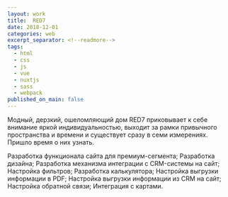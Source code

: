 ```yaml
---
layout: work
title:  RED7
date: 2018-12-01
categories: web
excerpt_separator: <!--readmore-->
tags:
  - html
  - css
  - js
  - vue
  - nuxtjs
  - sass
  - webpack
published_on_main: false
---
```

Модный, дерзкий, ошеломляющий дом RED7 приковывает к себе внимание яркой индивидуальностью, выходит за рамки привычного пространства и времени и существует сразу в семи измерениях. Пришло время о них узнать. 
<!--readmore-->

Разработка функционала сайта для премиум-сегмента;
Разработка дизайна;
Разработка механизма интеграции с CRM-системы на сайт;
Настройка фильтров;
Разработка калькулятора;
Настройка выгрузки информации в PDF;
Настройка выгрузки информации из CRM на сайт;
Настройка обратной связи;
Интеграция с картами.
